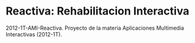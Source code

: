 Reactiva: Rehabilitacion Interactiva
====================================

2012-1T-AMI-Reactiva. Proyecto de la materia Aplicaciones Multimedia Interactivas (2012-1T).